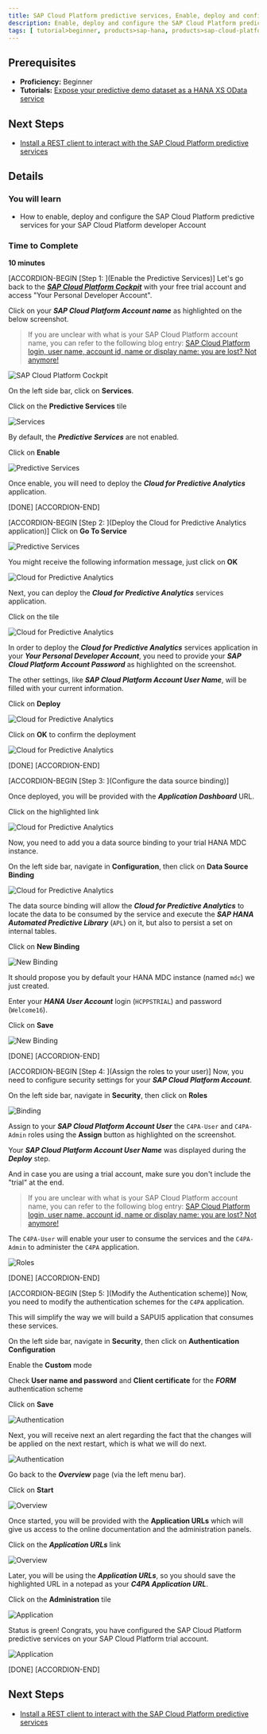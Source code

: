 ```yaml
---
title: SAP Cloud Platform predictive services, Enable, deploy and configure the SAP Cloud Platform predictive services
description: Enable, deploy and configure the SAP Cloud Platform predictive services
tags: [ tutorial>beginner, products>sap-hana, products>sap-cloud-platform ]
---
```


## Prerequisites
  - **Proficiency:** Beginner
  - **Tutorials:** [Expose your predictive demo dataset as a HANA XS OData service](http://www.sap.com/developer/tutorials/hcpps-hana-dataset-odata.html)

## Next Steps
  - [Install a REST client to interact with the SAP Cloud Platform predictive services](http://www.sap.com/developer/tutorials/hcpps-rest-client-install.html)

## Details
### You will learn
  - How to enable, deploy and configure the SAP Cloud Platform predictive services for your SAP Cloud Platform developer Account

### Time to Complete
  **10 minutes**

[ACCORDION-BEGIN [Step 1: ](Enable the Predictive Services)]
Let's go back to the [***SAP Cloud Platform Cockpit***](http://account.hanatrial.ondemand.com/cockpit) with your free trial account and access "Your Personal Developer Account".

Click on your ***SAP Cloud Platform Account name*** as highlighted on the below screenshot.

> If you are unclear with what is your SAP Cloud Platform account name, you can refer to the following blog entry: [SAP Cloud Platform login, user name, account id, name or display name: you are lost? Not anymore!](https://blogs.sap.com/2017/01/31/sap-hana-cloud-platform-trial-login-name-user-name-account-name-account-identifier-you-are-lost-not-anymore/)

![SAP Cloud Platform Cockpit](01.png)

On the left side bar, click on **Services**.

Click on the **Predictive Services** tile

![Services](02.png)

By default, the ***Predictive Services*** are not enabled.

Click on **Enable**

![Predictive Services](03.png)

Once enable, you will need to deploy the ***Cloud for Predictive Analytics*** application.

[DONE]
[ACCORDION-END]

[ACCORDION-BEGIN [Step 2: ](Deploy the Cloud for Predictive Analytics application)]
Click on **Go To Service**

![Predictive Services](04.png)

You might receive the following information message, just click on **OK**

![Cloud for Predictive Analytics](05.png)

Next, you can deploy the ***Cloud for Predictive Analytics*** services application.

Click on the tile

![Cloud for Predictive Analytics](06.png)

In order to deploy the ***Cloud for Predictive Analytics*** services application in your ***Your Personal Developer Account***, you  need to provide your ***SAP Cloud Platform Account Password*** as highlighted on the screenshot.

The other settings, like ***SAP Cloud Platform Account User Name***, will be filled with your current information.

Click on **Deploy**

![Cloud for Predictive Analytics](07.png)

Click on **OK** to confirm the deployment

![Cloud for Predictive Analytics](08.png)

[DONE]
[ACCORDION-END]

[ACCORDION-BEGIN [Step 3: ](Configure the data source binding)]

Once deployed, you will be provided with the ***Application Dashboard*** URL.

Click on the highlighted link

![Cloud for Predictive Analytics](09.png)

Now, you need to add you a data source binding to your trial HANA MDC instance.

On the left side bar, navigate in **Configuration**, then click on **Data Source Binding**

![Cloud for Predictive Analytics](10.png)

The data source binding will allow the ***Cloud for Predictive Analytics*** to locate the data to be consumed by the service and execute the ***SAP HANA Automated Predictive Library*** (`APL`) on it, but also to persist a set on internal tables.

Click on **New Binding**

![New Binding](11.png)

It should propose you by default your HANA MDC instance (named `mdc`) we just created.

Enter your ***HANA User Account*** login (`HCPPSTRIAL`) and password (`Welcome16`).

Click on **Save**

![New Binding](12.png)

[DONE]
[ACCORDION-END]

[ACCORDION-BEGIN [Step 4: ](Assign the roles to your user)]
Now, you need to configure security settings for your ***SAP Cloud Platform Account***.

On the left side bar, navigate in **Security**, then click on **Roles**  

![Binding](13.png)

Assign to your ***SAP Cloud Platform Account User*** the `C4PA-User` and `C4PA-Admin` roles using the **Assign** button as highlighted on the screenshot.

Your ***SAP Cloud Platform Account User Name*** was displayed during the ***Deploy*** step.

And in case you are using a trial account, make sure you don't include the "trial" at the end.

> If you are unclear with what is your SAP Cloud Platform account name, you can refer to the following blog entry: [SAP Cloud Platform login, user name, account id, name or display name: you are lost? Not anymore!](https://blogs.sap.com/2017/01/31/sap-hana-cloud-platform-trial-login-name-user-name-account-name-account-identifier-you-are-lost-not-anymore/)

The `C4PA-User` will enable your user to consume the services and the `C4PA-Admin` to administer the `C4PA` application.

![Roles](14.png)

[DONE]
[ACCORDION-END]

[ACCORDION-BEGIN [Step 5: ](Modify the Authentication scheme)]
Now, you need to modify the authentication schemes for the `C4PA` application.

This will simplify the way we will build a SAPUI5 application that consumes these services.

On the left side bar, navigate in **Security**, then click on **Authentication Configuration**

Enable the **Custom** mode

Check **User name and password** and **Client certificate** for the ***FORM*** authentication scheme

Click on **Save**

![Authentication](15.png)

Next, you will receive next an alert regarding the fact that the changes will be applied on the next restart, which is what we will do next.

![Authentication](16.png)

Go back to the ***Overview*** page (via the left menu bar).

Click on **Start**

![Overview](17.png)

Once started, you will be provided with the **Application URLs** which will give us access to the online documentation and the administration panels.

Click on the ***Application URLs*** link

![Overview](18.png)

Later, you will be using the ***Application URLs***, so you should save the highlighted URL in a notepad as your ***C4PA Application URL***.

Click on the **Administration** tile

![Application](19.png)

Status is green! Congrats, you have configured the SAP Cloud Platform predictive services on your SAP Cloud Platform trial account.

![Application](20.png)   

[DONE]
[ACCORDION-END]

## Next Steps
  - [Install a REST client to interact with the SAP Cloud Platform predictive services](http://www.sap.com/developer/tutorials/hcpps-rest-client-install.html)
